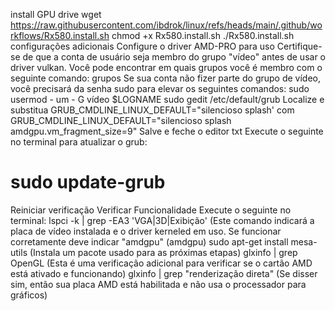 install GPU drive
wget https://raw.githubusercontent.com/ibdrok/linux/refs/heads/main/.github/workflows/Rx580.install.sh
chmod +x Rx580.install.sh
./Rx580.install.sh
configurações adicionais
Configure o driver AMD-PRO para uso
Certifique-se de que a conta de usuário seja membro do grupo "vídeo" antes de usar o driver vulkan. Você pode encontrar em quais grupos você é membro com o seguinte comando:
grupos
Se sua conta não fizer parte do grupo de vídeo, você precisará da senha sudo para elevar os seguintes comandos:
sudo usermod - um - G vídeo $LOGNAME
sudo gedit /etc/default/grub
Localize e substitua GRUB_CMDLINE_LINUX_DEFAULT="silencioso splash' com GRUB_CMDLINE_LINUX_DEFAULT="silencioso splash amdgpu.vm_fragment_size=9" 
Salve e feche o editor txt 
Execute o seguinte no terminal para atualizar o grub:
# sudo update-grub
Reiniciar
verificação 
Verificar Funcionalidade
Execute o seguinte no terminal:
lspci -k | grep -EA3 'VGA|3D|Exibição'    (Este comando indicará a placa de vídeo instalada e o driver kerneled em uso. Se funcionar corretamente deve indicar "amdgpu" (amdgpu)
sudo apt-get install mesa-utils             (Instala um pacote usado para as próximas etapas)
glxinfo | grep OpenGL                             (Esta é uma verificação adicional para verificar se o cartão AMD está ativado e funcionando)
glxinfo | grep "renderização direta"            (Se disser sim, então sua placa AMD está habilitada e não usa o processador para gráficos)
